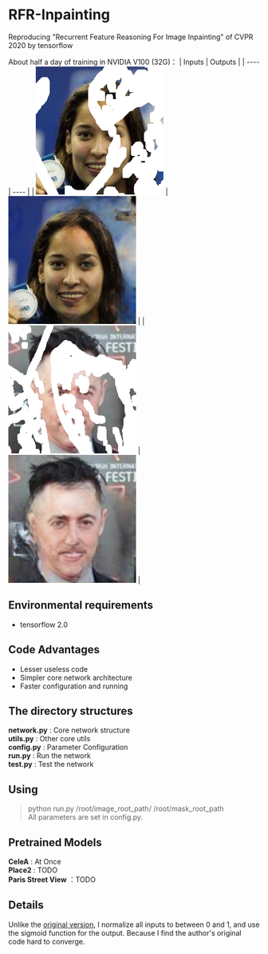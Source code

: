 # RFR-Inpainting
Reproducing "Recurrent Feature Reasoning For Image Inpainting" of CVPR 2020 by tensorflow  

About half a day of training in NVIDIA V100 (32G)：
|  Inputs   | Outputs  |
|  ----  | ----  |
| ![inputs](https://github.com/sfwyly/RFR-Inpainting/blob/main/images/a.png)  | ![inputs](https://github.com/sfwyly/RFR-Inpainting/blob/main/images/a_result.png) |
| ![inputs](https://github.com/sfwyly/RFR-Inpainting/blob/main/images/b.png)  | ![inputs](https://github.com/sfwyly/RFR-Inpainting/blob/main/images/b_result.png) |

## Environmental requirements
* tensorflow 2.0 

## Code Advantages

* Lesser useless code
* Simpler core network architecture
* Faster configuration and running

## The directory structures

**network.py** : Core network structure  
**utils.py** : Other core utils  
**config.py** : Parameter Configuration  
**run.py** : Run the network  
**test.py** : Test the network  

## Using

> python run.py /root/image_root_path/ /root/mask_root_path    
All parameters are set in config.py.

## Pretrained Models

**CeleA** : At Once  
**Place2** : TODO  
**Paris Street View** ：TODO  

## Details  

Unlike the [original version](https://github.com/jingyuanli001/RFR-Inpainting), I normalize all inputs to between 0 and 1, and use the sigmoid function for the output. Because I find the author's original code hard to converge.

